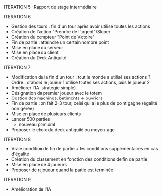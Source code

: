 ITERATION 5 -Rapport de stage intermédiaire 

ITERATION 6

- Gestion des tours : fin d'un tour après avoir utilisé toutes les actions
- Création de l'action "Prendre de l'argent"/Skiper
- Création du compteur "Point de Victoire"
- Fin de partie : atteindre un certain nombre point
- Mise en place du serveur
- Mise en place du client
- Création du Deck Antiquité

ITERATION 7

- Modification de la fin d'un tour : tout le monde a utilisé ses actions ? Ordre : d'abord le joueur 1 utilise toutes ses actions, puis le joueur 2
- Améliorer l'IA (stratégie simple)
- Désignation du premier joueur avec le totem
- Gestion des machines, batiments => ouvriers
- Fin de partie : on fait 2-3 tour, celui qui a le plus de point gagne (égalité non gérée)
- Mise en place de plusieurs clients
- Lancer 500 parties
  - nouveau pom.xml
- Proposer le choix du deck antiquité ou moyen-age

ITERATION 8

- Vraie condition de fin de partie + les conditions supplémentaires en cas d'égalité
- Création du classement en fonction des conditions de fin de partie
- Mise en place de 4 joueurs
- Proposer de rejoueur quand la partie est terminée

ITERATION 9

- Amélioration de l'IA
